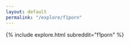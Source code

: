 ```yaml
---
layout: default
permalink: "/explore/f1porn"
---
```


{% include explore.html subreddit="f1porn" %}
